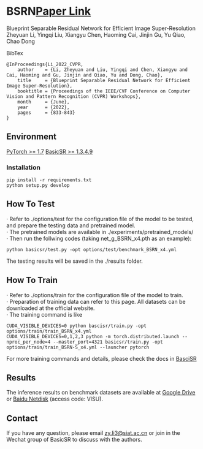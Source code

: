 # BSRN[Paper Link](https://arxiv.org/abs/2205.05996)  
Blueprint Separable Residual Network for Efficient Image Super-Resolution  
Zheyuan Li, Yingqi Liu, Xiangyu Chen, Haoming Cai, Jinjin Gu, Yu Qiao, Chao Dong

BibTex
```
@InProceedings{Li_2022_CVPR,
    author    = {Li, Zheyuan and Liu, Yingqi and Chen, Xiangyu and Cai, Haoming and Gu, Jinjin and Qiao, Yu and Dong, Chao},
    title     = {Blueprint Separable Residual Network for Efficient Image Super-Resolution},
    booktitle = {Proceedings of the IEEE/CVF Conference on Computer Vision and Pattern Recognition (CVPR) Workshops},
    month     = {June},
    year      = {2022},
    pages     = {833-843}
}
```

## Environment

[PyTorch >= 1.7](https://pytorch.org/)
[BasicSR >= 1.3.4.9](https://github.com/XPixelGroup/BasicSR)

### Installation
```
pip install -r requirements.txt
python setup.py develop
```

## How To Test
· Refer to ./options/test for the configuration file of the model to be tested, and prepare the testing data and pretrained model.  
· The pretrained models are available in ./experiments/pretrained_models/  
· Then run the follwing codes (taking net_g_BSRN_x4.pth as an example):  

```
python basicsr/test.py -opt options/test/benchmark_BSRN_x4.yml
```
The testing results will be saved in the ./results folder.

## How To Train
· Refer to ./options/train for the configuration file of the model to train.  
· Preparation of training data can refer to this page. All datasets can be downloaded at the official website.  
· The training command is like  
```
CUDA_VISIBLE_DEVICES=0 python bascisr/train.py -opt options/train/train_BSRN_x4.yml
CUDA_VISIBLE_DEVICES=0,1,2,3 python -m torch.distributed.launch --nproc_per_node=4 --master_port=4321 basicsr/train.py -opt options/train/train_BSRN-S_x4.yml --launcher pytorch
```
For more training commands and details, please check the docs in [BasciSR](https://github.com/XPixelGroup/BasicSR)  

## Results
The inference results on benchmark datasets are available at [Google Drive](https://drive.google.com/drive/folders/18uRxyAWwpAfKuxgDneacJkF4-rAyR7XR?usp=sharing) or [Baidu Netdisk](https://pan.baidu.com/s/1N9zLwsOBM8MxqpfK5zpZXw) (access code: VISU).

## Contact
If you have any question, please email zy.li3@siat.ac.cn or join in the Wechat group of BasicSR to discuss with the authors.